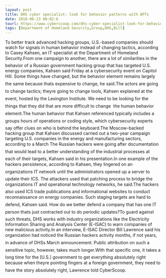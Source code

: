 ```yaml
---
layout: post
title: DHS cyber specialist: look for behavior patterns with APTs
date: 2018-06-13 00:02:6
tourl: https://www.cyberscoop.com/dhs-cyber-specialist-look-for-behavior-patterns-with-apts/?category_news=technology
tags: [Department of Homeland Security,Group,DHS,Bill]
---
```

To better track advanced hacking groups, U.S.-based companies should watch for signals in human behavior instead of changing tactics, according to Casey Kahsen, an IT specialist at the Department of Homeland Security.From one campaign to another, there are a lot of similarities in the behavior of a Russian government hacking group that has targeted U.S. energy companies, Kahsen said Friday at a cybersecurity event on Capitol Hill. Some things have changed, but the behavior element remains largely the same because thats expensive to change, he said.The actors are going to change tactics; theyre going to change tools, Kahsen explained at the event, hosted by the Lexington Institute. We need to be looking for the things that they did that are more difficult to change  the human behavior element.The human behavior that Kahsen referenced typically includes a groups hours of operations or coding style, which cybersecurity experts say offer clues on who is behind the keyboard.The Moscow-backed hacking group that Kahsen discussed carried out a two-year campaign targeting U.S. companies in the energy and manufacturing sectors, according to a March The Russian hackers were going after documentation that would lead to a better understanding of the industrial processes at each of their targets, Kahsen said in his presentation.In one example of the hackers persistence, according to Kahsen, they lingered on an organizations IT network until the administrators opened up a server to update their ICS. The attackers used that patching process to bridge the organizations IT and operational technology networks, he said.The hackers also used ICS trade publications and informational websites to conduct reconnaissance on energy companies. Such staging targets are hard to defend, Kahsen said. How do we better defend a company that has one IT person thats just contracted out to do periodic updates?To guard against such threats, DHS works with industry organizations like the Electricity Information Sharing and Analysis Center (E-ISAC) to warn companies of new malicious activity.In an interview, E-ISAC Director Bill Lawrence said his organization had noticed the Russian hackers activity months, if not years, in advance of DHSs March announcement. Public attribution on such a sensitive topic, however, takes much longer.With that specific one, it takes a long time for the [U.S.] government to get everything absolutely right because when theyre pointing fingers at a foreign government, they need to have the story absolutely right, Lawrence told CyberScoop.